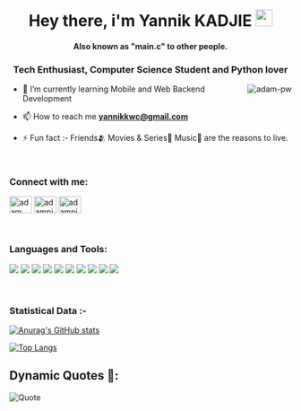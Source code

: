 <h1 align="center">Hey there, i'm Yannik KADJIE <img src="https://raw.githubusercontent.com/MartinHeinz/MartinHeinz/master/wave.gif" width="30px"></h1>
<h4 align="center">Also known as "main.c" to other people.
<h3 align="center">Tech Enthusiast, Computer Science Student  and Python lover </h3>
<p><img align="right" src="https://github.com/Adam-pw/Adam-pw/blob/main/animation_500_kxa883sd.gif" alt="adam-pw" /></p>

- 🌱 I’m currently learning Mobile and Web Backend Development

- 📫 How to reach me **yannikkwc@gmail.com**

- ⚡ Fun fact :-  Friends🫂 Movies & Series🎥 Music🎵 are the reasons to live.

<br>
<h3 align="left">Connect with me:</h3>
<p align="left">
  <a href="https://www.linkedin.com/in/yannik-kadjie/" target="blank"><img align="center"
      src="https://raw.githubusercontent.com/rahuldkjain/github-profile-readme-generator/master/src/images/icons/Social/linked-in-alt.svg"
      alt="adam pithewan" height="30" width="40" /></a>
   <a href="https://twitter.com/yannikkadjie" target="blank"><img align="center"
      src="https://raw.githubusercontent.com/rahuldkjain/github-profile-readme-generator/master/src/images/icons/Social/twitter.svg"
      alt="adampithewan" height="30" width="40" /></a>
  <a href="https://zouktil.com/fr/@main.c/" target="blank"><img align="center"
      src="https://github.com/main-c/main-c/blob/main/index.png"
      alt="adampithewan" height="30" width="40" /></a>

</p>

<br>
<h3 align="left">Languages and Tools:</h3>

![](https://img.shields.io/badge/OS-Linux-informational?style=flat&logo=linux&logoColor=white&color=2bbc8a)
![](https://img.shields.io/badge/Editor-VsCode-informational?style=flat&logo=vscode&logoColor=white&color=2bbc8a)
![](https://img.shields.io/badge/Editor-AndroidStudio-informational?style=flat&logo=android&logoColor=white&color=2bbc8a)
![](https://img.shields.io/badge/Code-Python-informational?style=flat&logo=python&logoColor=white&color=2bbc8a)
![](https://img.shields.io/badge/Code-C-informational?style=flat&logo=c&logoColor=white&color=2bbc8a)
![](https://img.shields.io/badge/Code-Dart-informational?style=flat&logo=dart&logoColor=white&color=2bbc8a)
![](https://img.shields.io/badge/Code-Django-informational?style=flat&logo=django&logoColor=white&color=2bbc8a)
![](https://img.shields.io/badge/Code-Flutter-informational?style=flat&logo=flutter&logoColor=white&color=2bbc8a)
![](https://img.shields.io/badge/Shell-Bash-informational?style=flat&logo=bash&logoColor=white&color=2bbc8a)
![](https://img.shields.io/badge/tools-Git-informational?style=flat&logo=git&logoColor=white&color=2bbc8a)

<br>
<h3>Statistical Data :-</h3>

[![Anurag's GitHub stats](https://github-readme-stats.vercel.app/api?username=main-c&count_private=true&show_icons=true&theme=buefy)](https://github.com/anuraghazra/github-readme-stats)

[![Top Langs](https://github-readme-stats.vercel.app/api/top-langs/?username=main-c&show_icons=true&theme=buefylangs_count=8&layout=compact)](https://github.com/anuraghazra/github-readme-stats)

## Dynamic Quotes 📜:
![Quote](https://github-readme-quotes.herokuapp.com/quote?font=Gabrielle)


